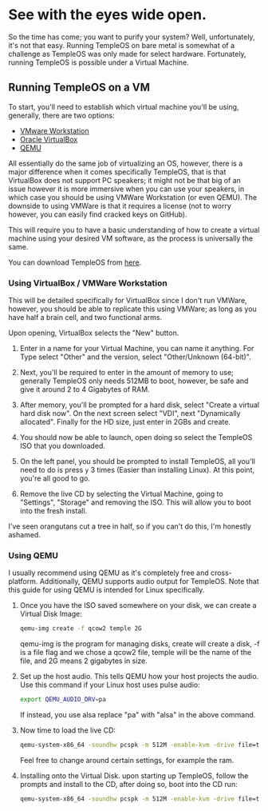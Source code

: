 # See with the eyes wide open.
So the time has come; you want to purify your system? Well, unfortunately, it's not that easy. Running TempleOS on bare metal is somewhat of a challenge as TempleOS was only made for select hardware. Fortunately, running TempleOS is possible under a Virtual Machine.

## Running TempleOS on a VM
To start, you'll need to establish which virtual machine you'll be using, generally, there are two options:
* [VMware Workstation](https://www.vmware.com/au/products/workstation-player.html)
* [Oracle VirtualBox](https://www.virtualbox.org/)
* [QEMU](https://www.qemu.org/)

All essentially do the same job of virtualizing an OS, however, there is a major difference when it comes specifically TempleOS, that is that VirtualBox does not support PC speakers; it might not be that big of an issue however it is more immersive when you can use your speakers, in which case you should be using VMWare Workstation (or even QEMU). The downside to using VMWare is that it requires a license (not to worry however, you can easily find cracked keys on GitHub).

This will require you to have a basic understanding of how to create a virtual machine using your desired VM software, as the process is universally the same.

You can download TempleOS from [here](https://www.templeos.org/Downloads/TempleOS.ISO).

### Using VirtualBox / VMWare Workstation
This will be detailed specifically for VirtualBox since I don't run VMWare, however, you should be able to replicate this using VMWare; as long as you have half a brain cell, and two functional arms.

Upon opening, VirtualBox selects the "New" button.

1. Enter in a name for your Virtual Machine, you can name it anything. For Type select "Other" and the version, select "Other/Unknown (64-bit)".

2. Next, you'll be required to enter in the amount of memory to use; generally TempleOS only needs 512MB to boot, however, be safe and give it around 2 to 4 Gigabytes of RAM.

3. After memory, you'll be prompted for a hard disk, select "Create a virtual hard disk now". On the next screen select "VDI", next "Dynamically allocated". Finally for the HD size, just enter in 2GBs and create.

4. You should now be able to launch, open doing so select the TempleOS ISO that you downloaded.

5. On the left panel, you should be prompted to install TempleOS, all you'll need to do is press `y` 3 times (Easier than installing Linux). At this point, you're all good to go.

6. Remove the live CD by selecting the Virtual Machine, going to "Settings", "Storage" and removing the ISO. This will allow you to boot into the fresh install.

I've seen orangutans cut a tree in half, so if you can't do this, I'm honestly ashamed.
### Using QEMU
I usually recommend using QEMU as it's completely free and cross-platform. Additionally, QEMU supports audio output for TempleOS. Note that this guide for using QEMU is intended for Linux specifically.

1. Once you have the ISO saved somewhere on your disk, we can create a Virtual Disk Image:
    ```sh
    qemu-img create -f qcow2 temple 2G
    ```
   qemu-img is the program for managing disks, create will create a disk, -f is a file flag and we chose a qcow2 file, temple will be the name of the file, and 2G means 2 gigabytes in size.

2. Set up the host audio. This tells QEMU how your host projects the audio. Use this command if your Linux host uses pulse audio:
    ```sh
    export QEMU_AUDIO_DRV=pa
    ```
   If instead, you use alsa replace "pa" with "alsa" in the above command.

3. Now time to load the live CD:
    ```sh
    qemu-system-x86_64 -soundhw pcspk -m 512M -enable-kvm -drive file=temple -cdrom TempleOS.ISO -boot order=d
    ```
   Feel free to change around certain settings, for example the ram.

4. Installing onto the Virtual Disk.
   upon starting up TempleOS, follow the prompts and install to the CD, after doing so, boot into the CD run:
    ```sh
    qemu-system-x86_64 -soundhw pcspk -m 512M -enable-kvm -drive file=temple
    ```
